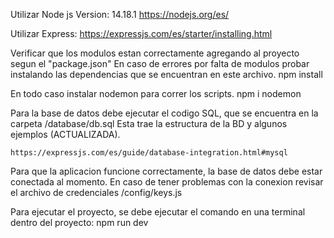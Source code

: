 Utilizar Node js Version: 14.18.1
    https://nodejs.org/es/

Utilizar Express:
    https://expressjs.com/es/starter/installing.html 

Verificar que los modulos estan correctamente agregando al proyecto segun el "package.json"
En caso de errores por falta de modulos probar instalando las dependencias que se encuentran en este
archivo.
    npm install <nombre-dependecia> 

En todo caso instalar nodemon para correr los scripts.
    npm i nodemon

Para la base de datos debe ejecutar el codigo SQL, que se encuentra en la carpeta /database/db.sql
Esta trae la estructura de la BD y algunos ejemplos (ACTUALIZADA).

    https://expressjs.com/es/guide/database-integration.html#mysql 

Para que la aplicacion funcione correctamente, la base de datos debe estar conectada al momento.
En caso de tener problemas con la conexion revisar el archivo de credenciales /config/keys.js

Para ejecutar el proyecto, se debe ejecutar el comando en una terminal dentro del proyecto:
    npm run dev
